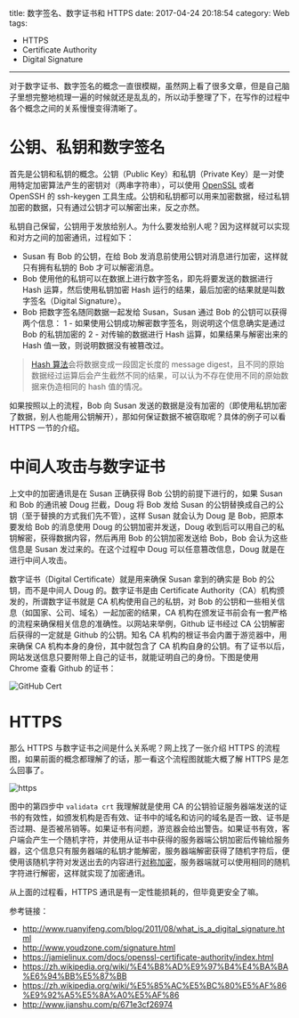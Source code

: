 title: 数字签名、数字证书和 HTTPS
date: 2017-04-24 20:18:54
category: Web
tags:
 - HTTPS
 - Certificate Authority
 - Digital Signature
---

对于数字证书、数字签名的概念一直很模糊，虽然网上看了很多文章，但是自己脑子里想完整地梳理一遍的时候就还是乱乱的，所以动手整理了下，在写作的过程中各个概念之间的关系慢慢变得清晰了。

# 公钥、私钥和数字签名
首先是公钥和私钥的概念。公钥（Public Key）和私钥（Private Key）是一对使用特定加密算法产生的密钥对（两串字符串），可以使用 [OpenSSL](https://zh.wikipedia.org/wiki/OpenSSL) 或者 OpenSSH 的 ssh-keygen 工具生成。公钥和私钥都可以用来加密数据，经过私钥加密的数据，只有通过公钥才可以解密出来，反之亦然。

私钥自己保留，公钥用于发放给别人。为什么要发给别人呢？因为这样就可以实现和对方之间的加密通讯，过程如下：

- Susan 有 Bob 的公钥，在给 Bob 发消息前使用公钥对消息进行加密，这样就只有拥有私钥的 Bob 才可以解密消息。
- Bob 使用他的私钥可以在数据上进行数字签名，即先将要发送的数据进行 Hash 运算，然后使用私钥加密 Hash 运行的结果，最后加密的结果就是叫数字签名（Digital Signature）。
- Bob 把数字签名随同数据一起发给 Susan，Susan 通过 Bob 的公钥可以获得两个信息：
  1 - 如果使用公钥成功解密数字签名，则说明这个信息确实是通过 Bob 的私钥加密的
  2 - 对传输的数据进行 Hash 运算，如果结果与解密出来的 Hash 值一致，则说明数据没有被篡改过。

> [Hash 算法](https://zh.wikipedia.org/wiki/%E6%95%A3%E5%88%97%E5%87%BD%E6%95%B8)会将数据变成一段固定长度的 message digest，且不同的原始数据经过运算后会产生截然不同的结果，可以认为不存在使用不同的原始数据来伪造相同的 hash 值的情况。

如果按照以上的流程，Bob 向 Susan 发送的数据是没有加密的（即使用私钥加密了数据，别人也能用公钥解开），那如何保证数据不被窃取呢？具体的例子可以看 HTTPS 一节的介绍。

# 中间人攻击与数字证书
上文中的加密通讯是在 Susan 正确获得 Bob 公钥的前提下进行的，如果 Susan 和 Bob 的通讯被 Doug 拦截，Doug 将 Bob 发给 Susan 的公钥替换成自己的公钥（至于替换的方式我们先不管），这样 Susan 就会认为 Doug 是 Bob，把原本要发给 Bob 的消息使用 Doug 的公钥加密并发送，Doug 收到后可以用自己的私钥解密，获得数据内容，然后再用 Bob 的公钥加密发送给 Bob，Bob 会认为这些信息是 Susan 发过来的。在这个过程中 Doug 可以任意篡改信息，Doug 就是在进行中间人攻击。

数字证书（Digital Certificate）就是用来确保 Susan 拿到的确实是 Bob 的公钥，而不是中间人 Doug 的。数字证书是由 Certificate Authority（CA）机构颁发的，所谓数字证书就是 CA 机构使用自己的私钥，对 Bob 的公钥和一些相关信息（如国家、公司、域名）一起加密的结果，CA 机构在颁发证书前会有一套严格的流程来确保相关信息的准确性。以网站来举例，Github 证书经过 CA 公钥解密后获得的一定就是 Github 的公钥。知名 CA 机构的根证书会内置于游览器中，用来确保 CA 机构本身的身份，其中就包含了 CA 机构自身的公钥。有了证书以后，网站发送信息只要附带上自己的证书，就能证明自己的身份。下图是使用 Chrome 查看 Github 的证书：

![GitHub Cert](image\GitHub_cert.png)

# HTTPS
那么 HTTPS 与数字证书之间是什么关系呢？网上找了一张介绍 HTTPS 的流程图，如果前面的概念都理解了的话，那一看这个流程图就能大概了解 HTTPS 是怎么回事了。

![https](image\https.png)

图中的第四步中 `validata crt` 我理解就是使用 CA 的公钥验证服务器端发送的证书的有效性，如颁发机构是否有效、证书中的域名和访问的域名是否一致、证书是否过期、是否被吊销等。如果证书有问题，游览器会给出警告。如果证书有效，客户端会产生一个随机字符，并使用从证书中获得的服务器端公钥加密后传输给服务器，这个信息只有服务器端的私钥才能解密，服务器端解密获得了随机字符后，便使用该随机字符对发送出去的内容进行[对称加密](https://zh.wikipedia.org/wiki/%E5%B0%8D%E7%A8%B1%E5%AF%86%E9%91%B0%E5%8A%A0%E5%AF%86)，服务器端就可以使用相同的随机字符进行解密，这样就实现了加密通讯。

从上面的过程看，HTTPS 通讯是有一定性能损耗的，但毕竟更安全了嘛。

参考链接：
- http://www.ruanyifeng.com/blog/2011/08/what_is_a_digital_signature.html
- http://www.youdzone.com/signature.html
- https://jamielinux.com/docs/openssl-certificate-authority/index.html
- https://zh.wikipedia.org/wiki/%E4%B8%AD%E9%97%B4%E4%BA%BA%E6%94%BB%E5%87%BB
- https://zh.wikipedia.org/wiki/%E5%85%AC%E5%BC%80%E5%AF%86%E9%92%A5%E5%8A%A0%E5%AF%86
- http://www.jianshu.com/p/671e3cf26974